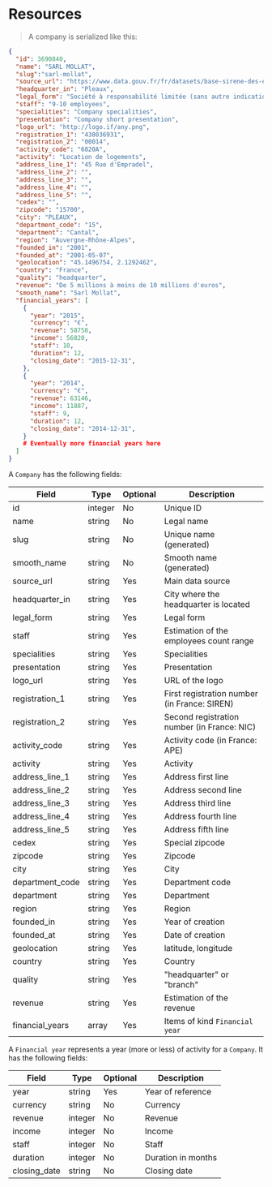 # Resources

> A company is serialized like this:

```json
{
  "id": 3690840,
  "name": "SARL MOLLAT",
  "slug":"sarl-mollat",
  "source_url": "https://www.data.gouv.fr/fr/datasets/base-sirene-des-entreprises-et-de-leurs-etablissements-siren-siret",
  "headquarter_in": "Pleaux",
  "legal_form": "Société à responsabilité limitée (sans autre indication)",
  "staff": "9-10 employees",
  "specialities": "Company specialities",
  "presentation": "Company short presentation",
  "logo_url": "http://logo.if/any.png",
  "registration_1": "438036931",
  "registration_2": "00014",
  "activity_code": "6820A",
  "activity": "Location de logements",
  "address_line_1": "45 Rue d'Empradel",
  "address_line_2": "",
  "address_line_3": "",
  "address_line_4": "",
  "address_line_5": "",
  "cedex": "",
  "zipcode": "15700",
  "city": "PLEAUX",
  "department_code": "15",
  "department": "Cantal",
  "region": "Auvergne-Rhône-Alpes",
  "founded_in": "2001",
  "founded_at": "2001-05-07",
  "geolocation": "45.1496754, 2.1292462",
  "country": "France",
  "quality": "headquarter",
  "revenue": "De 5 millions à moins de 10 millions d'euros",
  "smooth_name": "Sarl Mollat",
  "financial_years": [
    {
      "year": "2015",
      "currency": "€",
      "revenue": 58758,
      "income": 56820,
      "staff": 10,
      "duration": 12,
      "closing_date": "2015-12-31",
    },
    {
      "year": "2014",
      "currency": "€",
      "revenue": 63146,
      "income": 11887,
      "staff": 9,
      "duration": 12,
      "closing_date": "2014-12-31",
    }
    # Eventually more financial years here
  ]
}
```

A `Company` has the following fields:

Field | Type | Optional | Description
----- | ---- | -------- | -----------
id | integer | No | Unique ID
name | string | No | Legal name
slug | string | No | Unique name (generated)
smooth_name | string | No | Smooth name (generated)
source_url | string | Yes | Main data source
headquarter_in | string | Yes | City where the headquarter is located
legal_form | string | Yes | Legal form
staff | string | Yes | Estimation of the employees count range
specialities | string | Yes | Specialities
presentation | string | Yes | Presentation
logo_url | string | Yes | URL of the logo
registration_1 | string | Yes | First registration number (in France: SIREN)
registration_2 | string | Yes | Second registration number (in France: NIC)
activity_code | string | Yes | Activity code (in France: APE)
activity | string | Yes | Activity
address_line_1 | string | Yes | Address first line
address_line_2 | string | Yes | Address second line
address_line_3 | string | Yes | Address third line
address_line_4 | string | Yes | Address fourth line
address_line_5 | string | Yes | Address fifth line
cedex | string | Yes | Special zipcode
zipcode | string | Yes | Zipcode
city | string | Yes | City
department_code | string | Yes | Department code
department | string | Yes | Department
region | string | Yes | Region
founded_in | string | Yes | Year of creation
founded_at | string | Yes | Date of creation
geolocation | string | Yes | latitude, longitude
country | string | Yes | Country
quality | string | Yes | "headquarter" or "branch"
revenue | string | Yes | Estimation of the revenue
financial_years | array | Yes | Items of kind `Financial year`

A `Financial year` represents a year (more or less) of activity for a `Company`. It has the following fields:

Field | Type | Optional | Description
----- | ---- | -------- | -----------
year | string | Yes | Year of reference
currency | string | No | Currency
revenue | integer | No | Revenue
income | integer | No | Income
staff | integer | No | Staff
duration | integer | No | Duration in months
closing_date | string | No | Closing date
